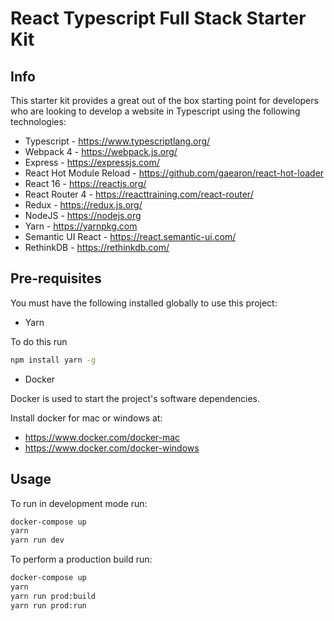 # React Typescript Full Stack Starter Kit

## Info

This starter kit provides a great out of the box starting point for developers who are looking to develop a website in Typescript using the following technologies:

* Typescript - <https://www.typescriptlang.org/>
* Webpack 4 - <https://webpack.js.org/>
* Express - <https://expressjs.com/>
* React Hot Module Reload - <https://github.com/gaearon/react-hot-loader>
* React 16 - <https://reactjs.org/>
* React Router 4 - <https://reacttraining.com/react-router/>
* Redux - <https://redux.js.org/>
* NodeJS - <https://nodejs.org>
* Yarn - <https://yarnpkg.com>
* Semantic UI React - <https://react.semantic-ui.com/>
* RethinkDB - <https://rethinkdb.com/>

## Pre-requisites

You must have the following installed globally to use this project:

* Yarn

To do this run

```bash
npm install yarn -g
```

* Docker

Docker is used to start the project's software dependencies.

Install docker for mac or windows at:

* <https://www.docker.com/docker-mac>
* <https://www.docker.com/docker-windows>

## Usage

To run in development mode run:

```bash
docker-compose up
yarn
yarn run dev
```

To perform a production build run:

```bash
docker-compose up
yarn
yarn run prod:build
yarn run prod:run
```
